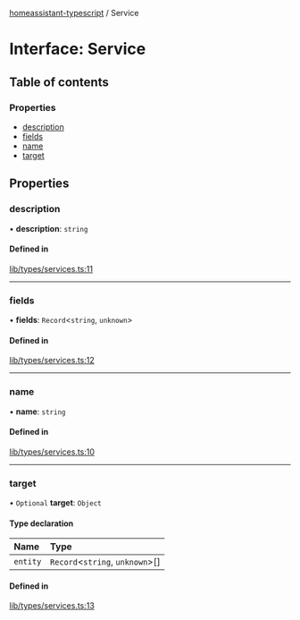 [homeassistant-typescript](../README.md) / Service

# Interface: Service

## Table of contents

### Properties

- [description](Service.md#description)
- [fields](Service.md#fields)
- [name](Service.md#name)
- [target](Service.md#target)

## Properties

### description

• **description**: `string`

#### Defined in

[lib/types/services.ts:11](https://github.com/benwainwright/hass-ts/blob/31505ab/src/lib/types/services.ts#L11)

___

### fields

• **fields**: `Record`\<`string`, `unknown`\>

#### Defined in

[lib/types/services.ts:12](https://github.com/benwainwright/hass-ts/blob/31505ab/src/lib/types/services.ts#L12)

___

### name

• **name**: `string`

#### Defined in

[lib/types/services.ts:10](https://github.com/benwainwright/hass-ts/blob/31505ab/src/lib/types/services.ts#L10)

___

### target

• `Optional` **target**: `Object`

#### Type declaration

| Name | Type |
| :------ | :------ |
| `entity` | `Record`\<`string`, `unknown`\>[] |

#### Defined in

[lib/types/services.ts:13](https://github.com/benwainwright/hass-ts/blob/31505ab/src/lib/types/services.ts#L13)
